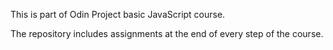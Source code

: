 This is part of Odin Project basic JavaScript course.

The repository includes assignments at the end of every step of the course.